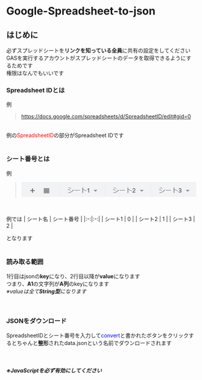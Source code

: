 # Google-Spreadsheet-to-json
## はじめに
必ずスプレッドシートを**リンクを知っている全員**に共有の設定をしてください  
GASを実行するアカウントがスプレッドシートのデータを取得できるようにするためです  
権限はなんでもいいです
### Spreadsheet IDとは
例
> https://docs.google.com/spreadsheets/d/SpreadsheetID/edit#gid=0
<br>
例の<font color="red">SpreadsheetID</font>の部分がSpreadsheet IDです
<br><br>

### シート番号とは
例
> ![exampless.jpg](exampless.jpg "ss")
<br>

例では
| シート名 | シート番号 |
|:-:|:-:|
| シート1 | 0 |
| シート2 | 1 |
| シート3 | 2 |

となります
<br><br>
### 読み取る範囲
1行目はjsonの**key**になり、2行目以降が**value**になります  
つまり、**A1**の文字列が**A列**のkeyになります  
*※valueは全て**String型**になります*  
<br><br>
### JSONをダウンロード
SpreadsheetIDとシート番号を入力して<font color="Blue">convert</font>と書かれたボタンをクリックするとちゃんと**整形**されたdata.jsonという名前でダウンロードされます
<br><br><br>
##### ※JavaScriptを必ず有効にしてください

